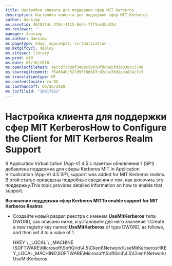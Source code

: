 ```yaml
---
title: Настройка клиента для поддержки сфер MIT Kerberos
description: Настройка клиента для поддержки сфер MIT Kerberos
author: dansimp
ms.assetid: 46102f4c-270c-4115-8eb4-7ff5ae3be32d
ms.reviewer: ''
manager: dansimp
ms.author: dansimp
ms.pagetype: mdop, appcompat, virtualization
ms.mktglfcycl: deploy
ms.sitesec: library
ms.prod: w10
ms.date: 06/16/2016
ms.openlocfilehash: ae5cd73d00f340bc50070fdd0a5fd3e038cc3789
ms.sourcegitcommit: 354664bc527d93f80687cd2eba70d1eea024c7c3
ms.translationtype: MT
ms.contentlocale: ru-RU
ms.lasthandoff: 06/26/2020
ms.locfileid: "10817812"
---
```

# <span data-ttu-id="54601-103">Настройка клиента для поддержки сфер MIT Kerberos</span><span class="sxs-lookup"><span data-stu-id="54601-103">How to Configure the Client for MIT Kerberos Realm Support</span></span>


<span data-ttu-id="54601-104">В Application Virtualization (App-V) 4,5 с пакетом обновления 1 (SP1) добавлена поддержка для сферы Kerberos MIT.</span><span class="sxs-lookup"><span data-stu-id="54601-104">In Application Virtualization (App-V) 4.5 SP1, support was added for MIT Kerberos realms.</span></span> <span data-ttu-id="54601-105">В этой статье приведены подробные сведения о том, как включить эту поддержку.</span><span class="sxs-lookup"><span data-stu-id="54601-105">This topic provides detailed information on how to enable that support.</span></span>

**<span data-ttu-id="54601-106">Включение поддержки сфер Kerberos MIT</span><span class="sxs-lookup"><span data-stu-id="54601-106">To enable support for MIT Kerberos Realms</span></span>**

-   <span data-ttu-id="54601-107">Создайте новый раздел реестра с именем **UseMitKerberos** типа DWORD, как описано ниже, и установите для него значение 1.</span><span class="sxs-lookup"><span data-stu-id="54601-107">Create a new registry key named **UseMitKerberos** of type DWORD, as follows, and then set it to a value of 1.</span></span>

    <span data-ttu-id="54601-108">HKEY \ _LOCAL \ _MACHINE \\SOFTWARE\\Microsoft\\SoftGrid\\4.5\\Client\\Network\\UseMitKerberos</span><span class="sxs-lookup"><span data-stu-id="54601-108">HKEY\_LOCAL\_MACHINE\\SOFTWARE\\Microsoft\\SoftGrid\\4.5\\Client\\Network\\UseMitKerberos</span></span>

 

 





